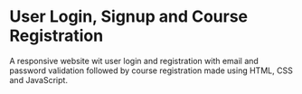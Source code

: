 # User Login, Signup and  Course Registration
A responsive website wit user login and registration with email and password validation followed by course registration made using HTML, CSS and JavaScript.
